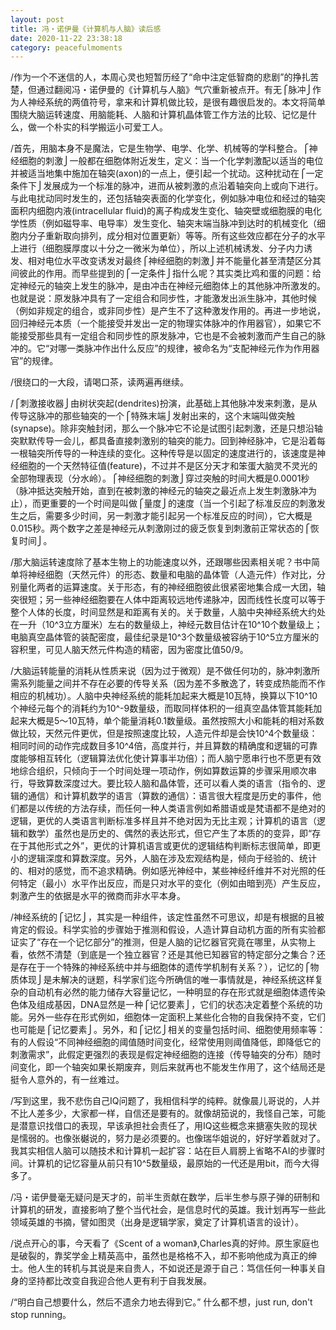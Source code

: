 ```yaml
---
layout: post
title: 冯・诺伊曼《计算机与人脑》读后感
date: 2020-11-22 23:38:18
category: peacefulmoments
---
```


/作为一个不迷信的人，本周心灵也短暂历经了“命中注定低智商的悲剧”的挣扎苦楚，但通过翻阅冯・诺伊曼的《计算机与人脑》气穴重新被点开。有无⎧脉冲⎭作为人神经系统的两值符号，拿来和计算机做比较，是很有趣很启发的。本文将简单围绕大脑运转速度、用脑能耗、人脑和计算机晶体管工作方法的比较、记忆是什么，做一个朴实的科学搬运小可爱工人。

/首先，用脑本身不是魔法，它是生物学、电学、化学、机械等的学科整合。⎧神经细胞的刺激⎭一般都在细胞体附近发生，定义：当一个化学刺激配以适当的电位并被适当地集中施加在轴突(axon)的一点上，便引起一个扰动。这种扰动在⎧一定条件下⎭发展成为一个标准的脉冲，进而从被刺激的点沿着轴突向上或向下进行。与此电扰动同时发生的，还包括轴突表面的化学变化，例如脉冲电位和经过的轴突面积内细胞内液(intracellular fluid)的离子构成发生变化、轴突壁或细胞膜的电化学性质（例如磁导率、电导率）发生变化、轴突末端当脉冲到达时的机械变化（细胞内分子重新取向排列，成分相对位置更新）等等。所有这些效应都在分子的水平上进行（细胞膜厚度以十分之一微米为单位），所以上述机械诱发、分子内力诱发、相对电位水平改变诱发对最终⎧神经细胞的刺激⎭并不能量化甚至清楚区分其间彼此的作用。而早些提到的⎧一定条件⎭指什么呢？其实类比鸡和蛋的问题：给定神经元的轴突上发生的脉冲，是由冲击在神经元细胞体上的其他脉冲所激发的。也就是说：原发脉冲具有了一定组合和同步性，才能激发出派生脉冲，其他时候（例如非规定的组合，或非同步性）是产生不了这种激发作用的。再进一步地说，回归神经元本质（一个能接受并发出一定的物理实体脉冲的作用器官），如果它不能接受那些具有一定组合和同步性的原发脉冲，它也是不会被刺激而产生自己的脉冲的。它“对哪一类脉冲作出什么反应”的规律，被命名为“支配神经元作为作用器官”的规律。

/很绕口的一大段，请喝口茶，读两遍再继续。

/⎧刺激接收器⎭由树状突起(dendrites)扮演，此基础上其他脉冲发来刺激，是从传导这脉冲的那些轴突的一个⎧特殊末端⎭发射出来的，这个末端叫做突触(synapse)。除非突触封闭，那么一个脉冲它不论是试图引起刺激，还是只想沿轴突默默传导一会儿，都具备直接刺激别的轴突的能力。回到神经脉冲，它是沿着每一根轴突所传导的一种连续的变化。这种传导是以固定的速度进行的，该速度是神经细胞的一个天然特征值(feature)，不过并不是区分天才和笨蛋大脑灵不灵光的全部物理表现（分水岭）。⎧神经细胞的刺激⎭穿过突触的时间大概是0.0001秒（脉冲抵达突触开始，直到在被刺激的神经元的轴突之最近点上发生刺激脉冲为止），而更重要的一个时间是叫做⎧量度⎭的速度（当一个引起了标准反应的刺激发生之后，需要多少时间，另一刺激才能引起另一个标准反应的时间），它大概是0.015秒。两个数字之差是神经元从刺激刚过的疲乏恢复到刺激前正常状态的⎧恢复时间⎭。

/那大脑运转速度除了基本生物上的功能速度以外，还跟哪些因素相关呢？书中简单将神经细胞（天然元件）的形态、数量和电脑的晶体管（人造元件）作对比，分别量化两者的运算速度。关于形态，有的神经细胞彼此很紧密地集合成一大团，轴突很短；另一些神经细胞要在人体中距离较远地传递脉冲，因而线性长度可以等于整个人体的长度，时间显然是和距离有关的。关于数量，人脑中央神经系统大约处在一升（10^3立方厘米）左右的数量级上，神经元数目估计在10^10个数量级上；电脑真空晶体管的装配密度，最佳纪录是10^3个数量级被容纳于10^5立方厘米的容积里，可见人脑天然元件构造的精密，因为密度比值50/9。

/大脑运转能量的消耗从性质来说（因为过于微观）是不做任何功的，脉冲刺激所需系列能量之间并不存在必要的传导关系（因为差不多散逸了，转变成热能而不作相应的机械功）。人脑中央神经系统的能耗加起来大概是10瓦特，换算以下10^10个神经元每个的消耗约为10^-9数量级，而取同样体积的一组真空晶体管其能耗加起来大概是5～10瓦特，单个能量消耗0.1数量级。虽然按照大小和能耗的相对系数做比较，天然元件更优，但是按照速度比较，人造元件却是会快10^4个数量级：相同时间的动作完成数目多10^4倍，高度并行，并且算数的精确度和逻辑的可靠度能够相互转化（逻辑算法优化使计算事半功倍）；而人脑宁愿串行也不愿更有效地综合组织，只倾向于一个时间处理一项动作，例如算数运算的步骤采用顺次串行，导致算数深度过大。要比较人脑和晶体管，还可以看人类的语言（指令的、逻辑的通信）和计算机数学的语言（算数的通信）：语言很大程度是历史的事件，他们都是以传统的方法存续，而任何一种人类语言例如希腊语或是梵语都不是绝对的逻辑，更优的人类语言判断标准多样且并不绝对因为无比主观；计算机的语言（逻辑和数学）虽然也是历史的、偶然的表达形式，但它产生了本质的的变异，即“存在于其他形式之外”，更优的计算机语言或更优的逻辑结构判断标志很简单，即更小的逻辑深度和算数深度。另外，人脑在涉及宏观结构是，倾向于经验的、统计的、相对的感觉，而不追求精确。例如感光神经中，某些神经纤维并不对光照的任何特定（最小）水平作出反应，而是只对水平的变化（例如由暗到亮）产生反应，刺激产生的依据是水平的微商而非水平本身。

/神经系统的⎧记忆⎭，其实是一种组件，该定性虽然不可思议，却是有根据的且被肯定的假设。科学实验的步骤始于推测和假设，人造计算自动机方面的所有实验都证实了“存在一个记忆部分”的推测，但是人脑的记忆器官究竟在哪里，从实物上看，依然不清楚（到底是一个独立器官？还是其他已知器官的特定部分之集合？还是存在于一个特殊的神经系统中并与细胞体的遗传学机制有关系？），记忆的⎧物质体现⎭是未解决的谜题，科学家们迄今所确信的唯一事情就是，神经系统这样复杂的自动机有必然的能力储存大容量记忆，一种明显的存在形式就是细胞体遗传染色体及组成基因，DNA显然是一种⎧记忆要素⎭，它们的状态决定着整个系统的功能。另外一些存在形式例如，细胞体一定面积上某些化合物的自我保持不变，它们也可能是⎧记忆要素⎭。另外，和⎧记忆⎭相关的变量包括时间、细胞使用频率等：有的人假设“不同神经细胞的阈值随时间变化，经常使用则阈值降低，即降低它的刺激需求”，此假定更强烈的表现是假定神经细胞的连接（传导轴突的分布）随时间变化，即一个轴突如果长期废弃，则后来就再也不能发生作用了，这个结局还是挺令人意外的，有一丝难过。

/写到这里，我不悲伤自己IQ问题了，我相信科学的纯粹。就像晨儿哥说的，人并不比人差多少，大家都一样，自信还是要有的。就像胡笳说的，我怪自己笨，可能是潜意识找借口的表现，早该承担社会责任了，用IQ这些概念来搪塞失败的现状是懦弱的。也像张樾说的，努力是必须要的。也像瑞华姐说的，好好学着就对了。我其实相信人脑可以随技术和计算机一起扩容：站在巨人肩膀上省略不AI的步骤时间。计算机的记忆容量从前只有10^5数量级，最原始的一代还是用bit，而今大得多了。

/冯・诺伊曼毫无疑问是天才的，前半生贡献在数学，后半生参与原子弹的研制和计算机的研发，直接影响了整个当代社会，是信息时代的英雄。我计划再写一些此领域英雄的书摘，譬如图灵（出身是逻辑学家，奠定了计算机语言的设计）。

/说点开心的事，今天看了《Scent of a woman》,Charles真的好帅。原生家庭也是破裂的，靠奖学金上精英高中，虽然也是格格不入，却不影响他成为真正的绅士。他人生的转机与其说是来自贵人，不如说还是源于自己：笃信任何一种事关自身的坚持都比改变自我迎合他人更有利于自我发展。

/“明白自己想要什么，然后不遗余力地去得到它。” 什么都不想，just run, don't stop running。
